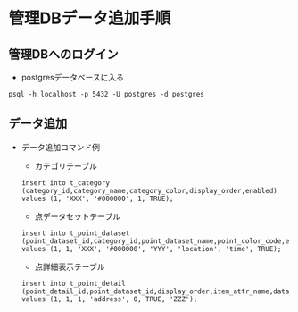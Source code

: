 # 管理DBデータ追加手順

## 管理DBへのログイン

- postgresデータベースに入る
```
psql -h localhost -p 5432 -U postgres -d postgres
```

## データ追加

- データ追加コマンド例

    - カテゴリテーブル
    ```
    insert into t_category (category_id,category_name,category_color,display_order,enabled) values (1, 'XXX', '#000000', 1, TRUE);
    ```

    - 点データセットテーブル
    ```
    insert into t_point_dataset (point_dataset_id,category_id,point_dataset_name,point_color_code,entity_type,coordinates_attr_name,register_time_attr_name,enabled) values (1, 1, 'XXX', '#000000', 'YYY', 'location', 'time', TRUE);
    ```

    - 点詳細表示テーブル
    ```
    insert into t_point_detail (point_detail_id,point_dataset_id,display_order,item_attr_name,data_type,enabled,display_title) values (1, 1, 1, 'address', 0, TRUE, 'ZZZ');
    ```